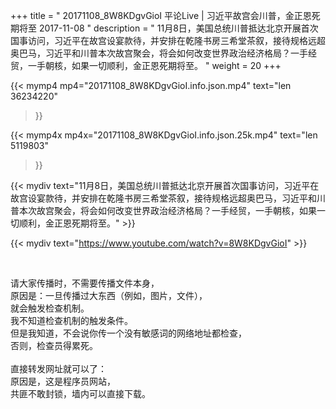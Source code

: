 +++
title = " 20171108_8W8KDgvGioI 平论Live | 习近平故宫会川普，金正恩死期将至  2017-11-08 "
description = " 11月8日，美国总统川普抵达北京开展首次国事访问，习近平在故宫设宴款待，并安排在乾隆书房三希堂茶叙，接待规格远超奥巴马，习近平和川普本次故宫聚会，将会如何改变世界政治经济格局？一手经贸，一手朝核，如果一切顺利，金正恩死期将至。 "
weight = 20
+++

{{< mymp4 mp4="20171108_8W8KDgvGioI.info.json.mp4" 
text="len 36234220"
>}}

{{< mymp4x  mp4x="20171108_8W8KDgvGioI.info.json.25k.mp4"
text="len 5119803"
>}}


{{< mydiv text="11月8日，美国总统川普抵达北京开展首次国事访问，习近平在故宫设宴款待，并安排在乾隆书房三希堂茶叙，接待规格远超奥巴马，习近平和川普本次故宫聚会，将会如何改变世界政治经济格局？一手经贸，一手朝核，如果一切顺利，金正恩死期将至。" >}}
<br>

{{< mydiv text="https://www.youtube.com/watch?v=8W8KDgvGioI" >}}


<br>

请大家传播时，不需要传播文件本身，<br>
原因是：一旦传播过大东西（例如，图片，文件），<br>
就会触发检查机制。<br>
我不知道检查机制的触发条件。<br>
但是我知道，不会说你传一个没有敏感词的网络地址都检查，<br>
否则，检查员得累死。<br><br>
直接转发网址就可以了：<br>
原因是，这是程序员网站，<br>
共匪不敢封锁，墙内可以直接下载。


